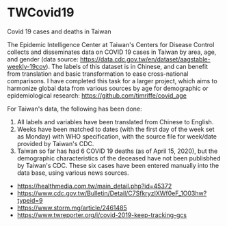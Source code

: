 # TWCovid19
Covid 19 cases and deaths in Taiwan 

The Epidemic Intelligence Center at Taiwan's Centers for Disease Control collects and disseminates data on COVID 19 cases in Taiwan by area, age, and gender (data source: https://data.cdc.gov.tw/en/dataset/aagstable-weekly-19cov). The labels of this dataset is in Chinese, and can benefit from translation and basic transformation to ease cross-national comparisons. I have completed this task for a larger project, which aims to harmonize global data from various sources by age for demographic or epidemiological research: https://github.com/timriffe/covid_age

For Taiwan's data, the following has been done: 
1. All labels and variables have been translated from Chinese to English.
2. Weeks have been matched to dates (with the first day of the week set as Monday) with WHO specification, with the source file for week/date provided by Taiwan's CDC. 
3. Taiwan so far has had 6 COVID 19 deaths (as of April 15, 2020), but the demographic characteristics of the deceased have not been publisbhed by Taiwan's CDC. These six cases have been entered manually into the data base, using various news sources.   
* https://healthmedia.com.tw/main_detail.php?id=45372 
* https://www.cdc.gov.tw/Bulletin/Detail/C7SfkryzIXWf0eF_1O03hw?typeid=9
* https://www.storm.mg/article/2461485
* https://www.twreporter.org/i/covid-2019-keep-tracking-gcs 




